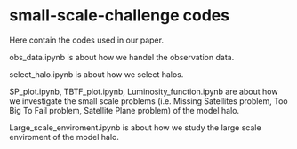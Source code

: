# small-scale-challenge codes
Here contain the codes used in our paper.

obs_data.ipynb is about how we handel the observation data.

select_halo.ipynb is about how we select halos.

SP_plot.ipynb,  TBTF_plot.ipynb,  Luminosity_function.ipynb are about how we investigate the small scale problems
(i.e. Missing Satellites problem, Too Big To Fail problem, Satellite Plane problem) of the model halo.

Large_scale_enviroment.ipynb is about how we study the large scale enviroment of the model halo. 
